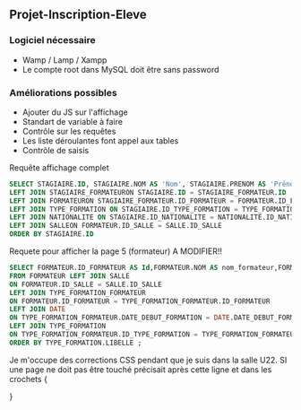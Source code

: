 ## Projet-Inscription-Eleve

### Logiciel nécessaire

- Wamp / Lamp / Xampp
- Le compte root dans MySQL doit être sans password

### Améliorations possibles

- Ajouter du JS sur l'affichage
- Standart de variable à faire
- Contrôle sur les requêtes
- Les liste déroulantes font appel aux tables
- Contrôle de saisis

Requête affichage complet
```sql
SELECT STAGIAIRE.ID, STAGIAIRE.NOM AS 'Nom', STAGIAIRE.PRENOM AS 'Prénom',TYPE_FORMATION.LIBELLE AS 'Formation', NATIONALITE.LIBELLE AS 'Nationalite' , FORMATEUR.NOM AS 'Nom Formateur', FORMATEUR.PRENOM AS 'Prénom Formateur' , SALLE.LIBELLE AS 'Salle',STAGIAIRE_FORMATEUR.DATE_DEBUT AS 'Date début formation', STAGIAIRE_FORMATEUR.DATE_FIN AS 'Date fin formation'FROM STAGIAIRE
LEFT JOIN STAGIAIRE_FORMATEURON STAGIAIRE.ID = STAGIAIRE_FORMATEUR.ID
LEFT JOIN FORMATEURON STAGIAIRE_FORMATEUR.ID_FORMATEUR = FORMATEUR.ID_FORMATEUR
LEFT JOIN TYPE_FORMATION ON STAGIAIRE.ID_TYPE_FORMATION = TYPE_FORMATION.ID_TYPE_FORMATION
LEFT JOIN NATIONALITE ON STAGIAIRE.ID_NATIONALITE = NATIONALITE.ID_NATIONALITE
LEFT JOIN SALLEON FORMATEUR.ID_SALLE = SALLE.ID_SALLE
ORDER BY STAGIAIRE.ID
```
Requete pour afficher la page 5 (formateur) A MODIFIER!!
```sql
SELECT FORMATEUR.ID_FORMATEUR AS Id,FORMATEUR.NOM AS nom_formateur,FORMATEUR.PRENOM AS prenom_formateur,TYPE_FORMATION.LIBELLE AS Formation, SALLE.LIBELLE AS Salle,DATE.DATE_DEBUT_FORMATION AS Date_debut,TYPE_FORMATION_FORMATEUR.DATE_FIN_FORMATION AS Date_fin
FROM FORMATEUR LEFT JOIN SALLE
ON FORMATEUR.ID_SALLE = SALLE.ID_SALLE
LEFT JOIN TYPE_FORMATION_FORMATEUR
ON FORMATEUR.ID_FORMATEUR = TYPE_FORMATION_FORMATEUR.ID_FORMATEUR
LEFT JOIN DATE
ON TYPE_FORMATION_FORMATEUR.DATE_DEBUT_FORMATION = DATE.DATE_DEBUT_FORMATION
LEFT JOIN TYPE_FORMATION
ON TYPE_FORMATION_FORMATEUR.ID_TYPE_FORMATION = TYPE_FORMATION_FORMATEUR.ID_TYPE_FORMATION
ORDER BY TYPE_FORMATION.LIBELLE ;
```



Je m'occupe des corrections CSS pendant que je suis dans la salle U22. SI une page ne doit pas être touché précisait après cette ligne et dans les crochets
{
	
}
